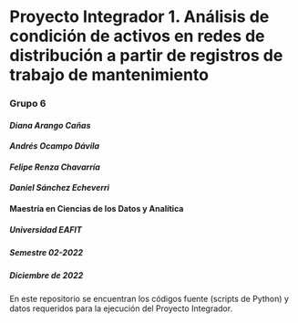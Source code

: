 # Proyecto Integrador 1. Análisis de condición de activos en redes de distribución a partir de registros de trabajo de mantenimiento

### **Grupo 6**  
#### *Diana Arango Cañas*
#### *Andrés Ocampo Dávila*
#### *Felipe Renza Chavarría* 
#### *Daniel Sánchez Echeverri*


#### Maestría en Ciencias de los Datos y Analítica
##### Universidad EAFIT
##### Semestre 02-2022
##### Diciembre de 2022


En este repositorio se encuentran los códigos fuente (scripts de Python) y datos requeridos para la ejecución del Proyecto Integrador.

